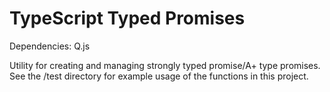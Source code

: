 TypeScript Typed Promises
==============

Dependencies:
Q.js

Utility for creating and managing strongly typed promise/A+ type promises. 
See the /test directory for example usage of the functions in this project. 
